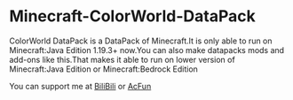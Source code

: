 # Minecraft-ColorWorld-DataPack

ColorWorld DataPack is a DataPack of Minecraft.It is only able to run on Minecraft:Java Edition 1.19.3+ now.You can also make datapacks mods and add-ons like this.That makes it able to run on lower version of Minecraft:Java Edition or Minecraft:Bedrock Edition

You can support me at [BiliBili](https://space.bilibili.com/1406530972) or [AcFun](https://www.acfun.cn/u/72186124)